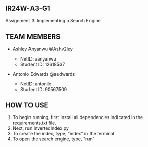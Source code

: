 IR24W-A3-G1
-------------------------
Assignment 3: Implementing a Search Engine

TEAM MEMBERS
-------------------------
- Ashley Anyanwu @Ashv2ley
  - NetID: aanyanwu
  - Student ID: 12618537
 
- Antonio Edwards @aedwardz
  - NetID: antonile
  - Student ID: 90567509




HOW TO USE
-------------------------
1. To begin running, first install all dependencies indicated in the requirements.txt file.
2. Next, run InvertedIndex.py
3. To create the index, type, "index" in the terminal
4. To open the search engine, type, "run"